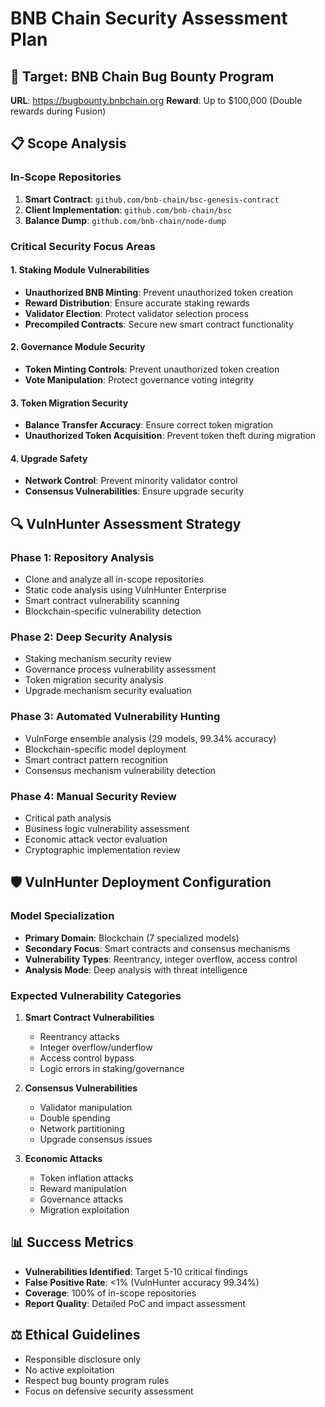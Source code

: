 # BNB Chain Security Assessment Plan

## 🎯 Target: BNB Chain Bug Bounty Program
**URL**: https://bugbounty.bnbchain.org
**Reward**: Up to $100,000 (Double rewards during Fusion)

## 📋 Scope Analysis

### In-Scope Repositories
1. **Smart Contract**: `github.com/bnb-chain/bsc-genesis-contract`
2. **Client Implementation**: `github.com/bnb-chain/bsc`
3. **Balance Dump**: `github.com/bnb-chain/node-dump`

### Critical Security Focus Areas

#### 1. Staking Module Vulnerabilities
- **Unauthorized BNB Minting**: Prevent unauthorized token creation
- **Reward Distribution**: Ensure accurate staking rewards
- **Validator Election**: Protect validator selection process
- **Precompiled Contracts**: Secure new smart contract functionality

#### 2. Governance Module Security
- **Token Minting Controls**: Prevent unauthorized token creation
- **Vote Manipulation**: Protect governance voting integrity

#### 3. Token Migration Security
- **Balance Transfer Accuracy**: Ensure correct token migration
- **Unauthorized Token Acquisition**: Prevent token theft during migration

#### 4. Upgrade Safety
- **Network Control**: Prevent minority validator control
- **Consensus Vulnerabilities**: Ensure upgrade security

## 🔍 VulnHunter Assessment Strategy

### Phase 1: Repository Analysis
- Clone and analyze all in-scope repositories
- Static code analysis using VulnHunter Enterprise
- Smart contract vulnerability scanning
- Blockchain-specific vulnerability detection

### Phase 2: Deep Security Analysis
- Staking mechanism security review
- Governance process vulnerability assessment
- Token migration security analysis
- Upgrade mechanism security evaluation

### Phase 3: Automated Vulnerability Hunting
- VulnForge ensemble analysis (29 models, 99.34% accuracy)
- Blockchain-specific model deployment
- Smart contract pattern recognition
- Consensus mechanism vulnerability detection

### Phase 4: Manual Security Review
- Critical path analysis
- Business logic vulnerability assessment
- Economic attack vector evaluation
- Cryptographic implementation review

## 🛡️ VulnHunter Deployment Configuration

### Model Specialization
- **Primary Domain**: Blockchain (7 specialized models)
- **Secondary Focus**: Smart contracts and consensus mechanisms
- **Vulnerability Types**: Reentrancy, integer overflow, access control
- **Analysis Mode**: Deep analysis with threat intelligence

### Expected Vulnerability Categories
1. **Smart Contract Vulnerabilities**
   - Reentrancy attacks
   - Integer overflow/underflow
   - Access control bypass
   - Logic errors in staking/governance

2. **Consensus Vulnerabilities**
   - Validator manipulation
   - Double spending
   - Network partitioning
   - Upgrade consensus issues

3. **Economic Attacks**
   - Token inflation attacks
   - Reward manipulation
   - Governance attacks
   - Migration exploitation

## 📊 Success Metrics
- **Vulnerabilities Identified**: Target 5-10 critical findings
- **False Positive Rate**: <1% (VulnHunter accuracy 99.34%)
- **Coverage**: 100% of in-scope repositories
- **Report Quality**: Detailed PoC and impact assessment

## ⚖️ Ethical Guidelines
- Responsible disclosure only
- No active exploitation
- Respect bug bounty program rules
- Focus on defensive security assessment